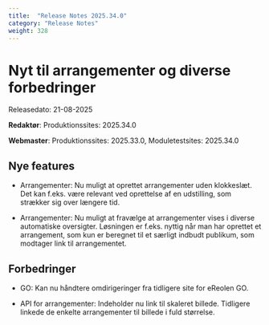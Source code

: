 ```yaml
---
title:  "Release Notes 2025.34.0"
category: "Release Notes"
weight: 328
---  
```


# Nyt til arrangementer og diverse forbedringer

Releasedato: 21-08-2025

**Redaktør**: Produktionssites: 2025.34.0

**Webmaster**: Produktionssites: 2025.33.0, Moduletestsites: 2025.34.0 

## Nye features

- Arrangementer: Nu muligt at oprettet arrangementer uden klokkeslæt. Det kan f.eks. være relevant ved oprettelse af en udstilling, som strækker sig over længere tid.

- Arrangementer: Nu muligt at fravælge at arrangementer vises i diverse automatiske oversigter. Løsningen er f.eks. nyttig når man har oprettet et arrangement, som kun er beregnet til et særligt indbudt publikum, som modtager link til arrangementet. 

## Forbedringer

- GO: Kan nu håndtere omdirigeringer fra tidligere site for eReolen GO.
  
- API for arrangementer: Indeholder nu link til skaleret billede. Tidligere linkede de enkelte arrangementer til billede i fuld størrelse. 

